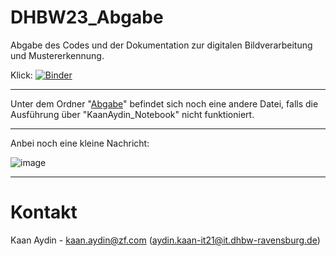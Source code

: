 # DHBW23_Abgabe
Abgabe des Codes und der Dokumentation zur digitalen Bildverarbeitung und Mustererkennung.

Klick: [![Binder](https://mybinder.org/badge_logo.svg)](https://mybinder.org/v2/gh/KaanAyd/DHBW23_Abgabe/main?labpath=KaanAydin_Notebook.ipynb)

--------------

Unter dem Ordner "[Abgabe](https://github.com/KaanAyd/DHBW23_Abgabe/tree/main/Abgabe)" befindet sich noch eine andere Datei, falls die Ausführung über "KaanAydin_Notebook" nicht funktioniert.

--------------

Anbei noch eine kleine Nachricht:

![image](https://github.com/KaanAyd/DHBW23_Abgabe/assets/155579622/90b91cf8-4ac9-4062-b945-0229ed3a4f29)

--------------

# Kontakt
Kaan Aydin - kaan.aydin@zf.com (aydin.kaan-it21@it.dhbw-ravensburg.de)
